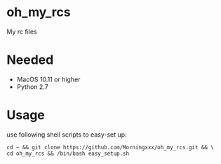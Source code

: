 # oh\_my\_rcs
My rc files

# Needed
* MacOS 10.11 or higher
* Python 2.7

# Usage
use following shell scripts to easy-set up:

```
cd ~ && git clone https://github.com/Morningxxx/oh_my_rcs.git && \
cd oh_my_rcs && /bin/bash easy_setup.sh
```
